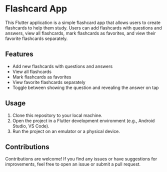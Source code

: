# Flashcard App

This Flutter application is a simple flashcard app that allows users to create flashcards to help them study. Users can add flashcards with questions and answers, view all flashcards, mark flashcards as favorites, and view their favorite flashcards separately.

## Features

- Add new flashcards with questions and answers
- View all flashcards
- Mark flashcards as favorites
- View favorite flashcards separately
- Toggle between showing the question and revealing the answer on tap

## Usage

1. Clone this repository to your local machine.
2. Open the project in a Flutter development environment (e.g., Android Studio, VS Code).
3. Run the project on an emulator or a physical device.

## Contributions

Contributions are welcome! If you find any issues or have suggestions for improvements, feel free to open an issue or submit a pull request.
